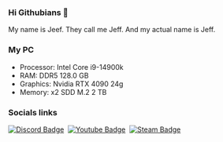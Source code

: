 ### Hi Githubians 🤠

My name is Jeef. They call me Jeff. And my actual name is Jeff. 

### My PC
- Processor: Intel Core i9-14900k
- RAM: DDR5 128.0 GB
- Graphics: Nvidia RTX 4090 24g
- Memory: x2 SDD M.2 2 TB

### Socials links
<div id="badges">
  <a href="https://discord.gg/bruh"><img src="https://img.shields.io/discord/1047782946704195614?style=for-the-badge&label=discord&labelColor=5865f2&color=555555&logo=discord&logoColor=white" alt="Discord Badge"/></a>&nbsp;
  <a href="https://www.youtube.com/@jeeferton"><img src="https://img.shields.io/badge/YouTube-e42218?style=for-the-badge&logo=youtube&logoColor=white" alt="Youtube Badge"/></a>&nbsp;
  <a href="https://steamcommunity.com/id/hi016"><img src="https://img.shields.io/badge/Steam-black?style=for-the-badge&logo=steam&logoColor=white" alt="Steam Badge"/></a>&nbsp;
</div>



